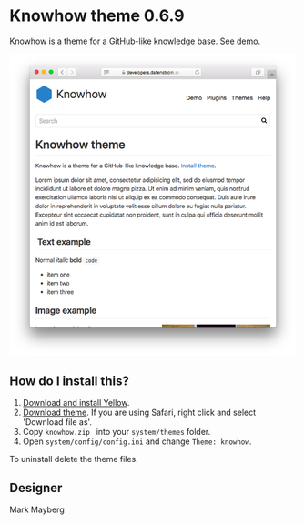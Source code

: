 Knowhow theme 0.6.9
===================
Knowhow is a theme for a GitHub-like knowledge base. [See demo](https://developers.datenstrom.se/themes/knowhow-theme).

<p align="center"><img src="knowhow-screenshot.png?raw=true" alt="Screenshot"></p>

How do I install this?
----------------------
1. [Download and install Yellow](https://github.com/datenstrom/yellow/).
2. [Download theme](https://github.com/datenstrom/yellow-themes/raw/master/zip/knowhow.zip). If you are using Safari, right click and select 'Download file as'.
3. Copy `knowhow.zip ` into your `system/themes` folder.
4. Open `system/config/config.ini` and change `Theme: knowhow`.

To uninstall delete the theme files.

Designer
--------
Mark Mayberg
